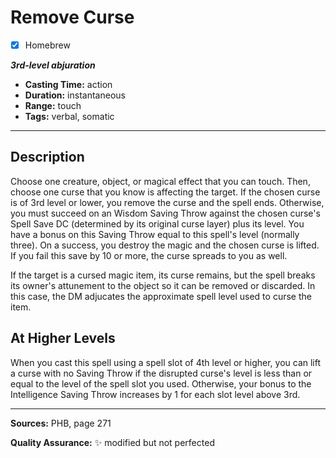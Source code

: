 # Remove Curse
- [x] Homebrew

***3rd-level abjuration***
- **Casting Time:** action
- **Duration:** instantaneous
- **Range:** touch
- **Tags:** verbal, somatic

---

## Description
Choose one creature, object, or magical effect that you can touch.
Then, choose one curse that you know is affecting the target.
If the chosen curse is of 3rd level or lower, you remove the curse and the spell ends.
Otherwise, you must succeed on an Wisdom Saving Throw against the chosen curse's Spell Save DC (determined by its original curse layer) plus its level.
You have a bonus on this Saving Throw equal to this spell's level (normally three).
On a success, you destroy the magic and the chosen curse is lifted.
If you fail this save by 10 or more, the curse spreads to you as well.

If the target is a cursed magic item, its curse remains, but the spell breaks its owner's attunement to the object so it can be removed or discarded.
In this case, the DM adjucates the approximate spell level used to curse the item.

## At Higher Levels
When you cast this spell using a spell slot of 4th level or higher, you can lift a curse with no Saving Throw if the disrupted curse's level is less than or equal to the level of the spell slot you used.
Otherwise, your bonus to the Intelligence Saving Throw increases by 1 for each slot level above 3rd.

---

**Sources:** PHB, page 271

**Quality Assurance:** :sparkles: modified but not perfected
